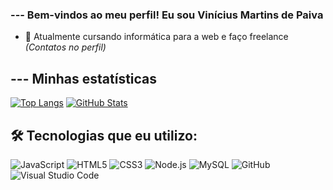 ### --- Bem-vindos ao meu perfil! Eu sou Vinícius Martins de Paiva

- 🔭 Atualmente cursando informática para a web e faço freelance *(Contatos no perfil)*

## --- Minhas estatísticas
[![Top Langs](https://github-readme-stats.vercel.app/api/top-langs/?username=Martins-Vini&layout=compact&langs_count=7&theme=dark)](https://github.com/anuraghazra/github-readme-stats)
[![GitHub Stats](https://github-readme-stats.vercel.app/api?username=Martins-Vini&show_icons=true&theme=dracula)](https://github.com/anuraghazra/github-readme-stats)</div>

## 🛠️ Tecnologias que eu utilizo:

![JavaScript](https://img.shields.io/badge/JavaScript-F7DF1E?style=for-the-badge&logo=javascript&logoColor=black)
![HTML5](https://img.shields.io/badge/HTML5-E34F26?style=for-the-badge&logo=html5&logoColor=white)
![CSS3](https://img.shields.io/badge/CSS3-1572B6?style=for-the-badge&logo=css3&logoColor=white)
![Node.js](https://img.shields.io/badge/Node.js-339933?style=for-the-badge&logo=nodedotjs&logoColor=white)
![MySQL](https://img.shields.io/badge/MySQL-4479A1?style=for-the-badge&logo=mysql&logoColor=white)
![GitHub](https://img.shields.io/badge/GitHub-100000?style=for-the-badge&logo=github&logoColor=white)
![Visual Studio Code](https://img.shields.io/badge/Visual%20Studio%20Code-007ACC?style=for-the-badge&logo=visual-studio-code&logoColor=white)

